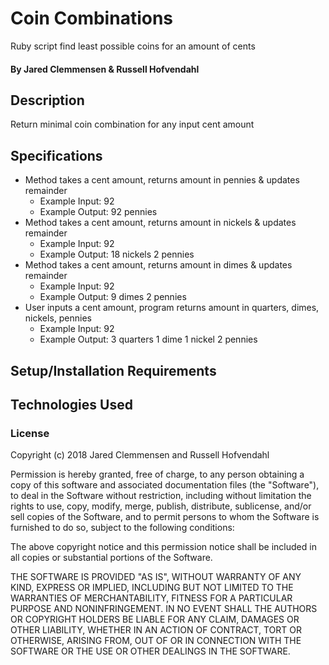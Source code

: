 # Coin Combinations
Ruby script find least possible coins for an amount of cents

#### By Jared Clemmensen & Russell Hofvendahl

## Description
Return minimal coin combination for any input cent amount

## Specifications
* Method takes a cent amount, returns amount in pennies & updates remainder
  * Example Input: 92
  * Example Output: 92 pennies
* Method takes a cent amount, returns amount in nickels & updates remainder
  * Example Input: 92
  * Example Output: 18 nickels 2 pennies
* Method takes a cent amount, returns amount in dimes & updates remainder
  * Example Input: 92
  * Example Output: 9 dimes 2 pennies
* User inputs a cent amount, program returns amount in quarters, dimes, nickels, pennies
  * Example Input: 92
  * Example Output: 3 quarters 1 dime 1 nickel 2 pennies  

## Setup/Installation Requirements


## Technologies Used


### License

Copyright (c) 2018 Jared Clemmensen and Russell Hofvendahl

Permission is hereby granted, free of charge, to any person obtaining a copy of this software and associated documentation files (the "Software"), to deal in the Software without restriction, including without limitation the rights to use, copy, modify, merge, publish, distribute, sublicense, and/or sell copies of the Software, and to permit persons to whom the Software is furnished to do so, subject to the following conditions:

The above copyright notice and this permission notice shall be included in all copies or substantial portions of the Software.

THE SOFTWARE IS PROVIDED "AS IS", WITHOUT WARRANTY OF ANY KIND, EXPRESS OR IMPLIED, INCLUDING BUT NOT LIMITED TO THE WARRANTIES OF MERCHANTABILITY, FITNESS FOR A PARTICULAR PURPOSE AND NONINFRINGEMENT. IN NO EVENT SHALL THE AUTHORS OR COPYRIGHT HOLDERS BE LIABLE FOR ANY CLAIM, DAMAGES OR OTHER LIABILITY, WHETHER IN AN ACTION OF CONTRACT, TORT OR OTHERWISE, ARISING FROM, OUT OF OR IN CONNECTION WITH THE SOFTWARE OR THE USE OR OTHER DEALINGS IN THE SOFTWARE.
